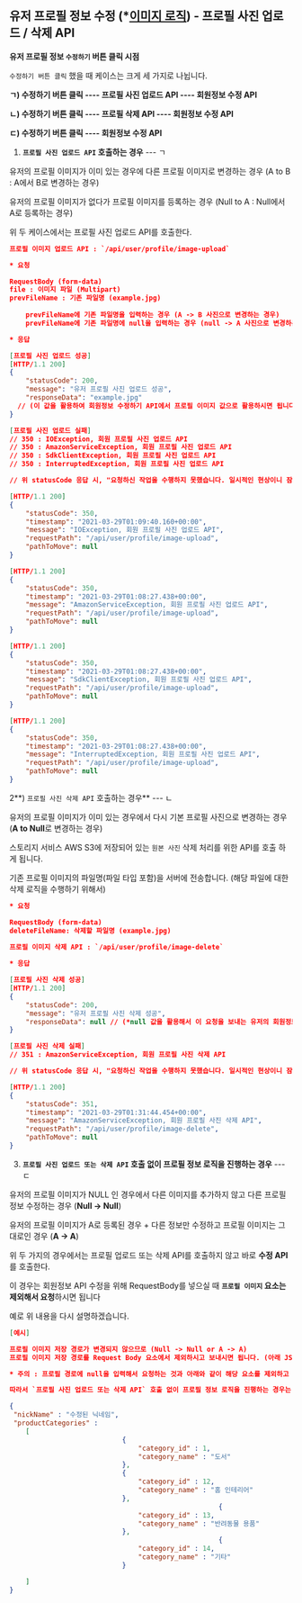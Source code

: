 ## 유저 프로필 정보 수정 (*<u>이미지 로직</u>) - 프로필 사진 업로드 / 삭제 API 

**유저 프로필 정보 `수정하기` 버튼 클릭 시점** 

`수정하기 버튼 클릭` 했을 때 케이스는 크게 세 가지로 나뉩니다. 

**ㄱ) 수정하기 버튼 클릭 ---- 프로필 사진 업로드 API ---- 회원정보 수정 API** 

**ㄴ) 수정하기 버튼 클릭 ---- 프로필 삭제 API ---- 회원정보 수정 API**

**ㄷ) 수정하기 버튼 클릭 ---- 회원정보 수정 API** 



1) **`프로필 사진 업로드 API` 호출하는 경우** --- ㄱ 

유저의 프로필 이미지가 이미 있는 경우에 다른 프로필 이미지로 변경하는 경우 (A to B : A에서 B로 변경하는 경우)

유저의 프로필 이미지가 없다가 프로필 이미지를 등록하는 경우 (Null to A : Null에서 A로 등록하는 경우)

위 두 케이스에서는 프로필 사진 업로드 API를 호출한다. 

```json
프로필 이미지 업로드 API : `/api/user/profile/image-upload`

* 요청 

RequestBody (form-data)
file : 이미지 파일 (Multipart)
prevFileName : 기존 파일명 (example.jpg) 
	
	prevFileName에 기존 파일명을 입력하는 경우 (A -> B 사진으로 변경하는 경우)
	prevFileName에 기존 파일명에 null을 입력하는 경우 (null -> A 사진으로 변경하는 경우, 기존 파일명이 없으므로)

* 응답

[프로필 사진 업로드 성공]
[HTTP/1.1 200]
{
    "statusCode": 200,
    "message": "유저 프로필 사진 업로드 성공",
    "responseData": "example.jpg"
  // (이 값을 활용하여 회원정보 수정하기 API에서 프로필 이미지 값으로 활용하시면 됩니다, 최초 이미지 업로드 할 때 서버 측에서 생성된 파일명을 해당 파일이 삭제되기 전까지 하나의 파일명으로 관리하게 됩니다)
}

[프로필 사진 업로드 실패]
// 350 : IOException, 회원 프로필 사진 업로드 API
// 350 : AmazonServiceException, 회원 프로필 사진 업로드 API
// 350 : SdkClientException, 회원 프로필 사진 업로드 API
// 350 : InterruptedException, 회원 프로필 사진 업로드 API

// 위 statusCode 응답 시, "요청하신 작업을 수행하지 못했습니다. 일시적인 현상이니 잠시 후 다시 시도해주세요. (오류코드 : statusCode)" Alert 띄어주고 회원 정보 조회 페이지로 이동해주시면 됩니다.

[HTTP/1.1 200]
{
    "statusCode": 350,
    "timestamp": "2021-03-29T01:09:40.160+00:00",
    "message": "IOException, 회원 프로필 사진 업로드 API",
    "requestPath": "/api/user/profile/image-upload",
    "pathToMove": null
}

[HTTP/1.1 200]
{
    "statusCode": 350,
    "timestamp": "2021-03-29T01:08:27.438+00:00",
    "message": "AmazonServiceException, 회원 프로필 사진 업로드 API",
    "requestPath": "/api/user/profile/image-upload",
    "pathToMove": null
}

[HTTP/1.1 200]
{
    "statusCode": 350,
    "timestamp": "2021-03-29T01:08:27.438+00:00",
    "message": "SdkClientException, 회원 프로필 사진 업로드 API",
    "requestPath": "/api/user/profile/image-upload",
    "pathToMove": null
}

[HTTP/1.1 200]
{
    "statusCode": 350,
    "timestamp": "2021-03-29T01:08:27.438+00:00",
    "message": "InterruptedException, 회원 프로필 사진 업로드 API",
    "requestPath": "/api/user/profile/image-upload",
    "pathToMove": null
}
```



2**) `프로필 사진 삭제 API` 호출하는 경우** --- ㄴ

유저의 프로필 이미지가 이미 있는 경우에서 다시 기본 프로필 사진으로 변경하는 경우 (**A to Null**로 변경하는 경우)

스토리지 서비스 AWS S3에 저장되어 있는 `원본 사진` 삭제 처리를 위한 API를 호출 하게 됩니다.

기존 프로필 이미지의 파일명(파일 타입 포함)을 서버에 전송합니다. (해당 파일에 대한 삭제 로직을 수행하기 위해서)

```json
* 요청 

RequestBody (form-data)
deleteFileName: 삭제할 파일명 (example.jpg) 
	
프로필 이미지 삭제 API : `/api/user/profile/image-delete`

* 응답

[프로필 사진 삭제 성공]
[HTTP/1.1 200]
{
    "statusCode": 200,
    "message": "유저 프로필 사진 삭제 성공",
    "responseData": null // (*null 값을 활용해서 이 요청을 보내는 유저의 회원정보 중 프로필 이미지 값을 null로 처리)
}

[프로필 사진 삭제 실패]
// 351 : AmazonServiceException, 회원 프로필 사진 삭제 API

// 위 statusCode 응답 시, "요청하신 작업을 수행하지 못했습니다. 일시적인 현상이니 잠시 후 다시 시도해주세요. (오류코드 : statusCode)" Alert 띄어주고 회원 정보 조회 페이지로 이동해주시면 됩니다.

[HTTP/1.1 200]
{
    "statusCode": 351,
    "timestamp": "2021-03-29T01:31:44.454+00:00",
    "message": "AmazonServiceException, 회원 프로필 사진 삭제 API",
    "requestPath": "/api/user/profile/image-delete",
    "pathToMove": null
}
```



3) **`프로필 사진 업로드 또는 삭제 API` 호출 없이 프로필 정보 로직을 진행하는 경우** --- ㄷ

유저의 프로필 이미지가 NULL 인 경우에서 다른 이미지를 추가하지 않고 다른 프로필 정보 수정하는 경우 (**Null -> Null**)

유저의 프로필 이미지가 A로 등록된 경우 + 다른 정보만 수정하고 프로필 이미지는 그대로인 경우 (**A -> A**)

위 두 가지의 경우에서는 프로필 업로드 또는 삭제 API를 호출하지 않고 바로 **수정 API**를 호출한다. 



이 경우는 회원정보 API 수정을 위해 RequestBody를 넣으실 때 **`프로필 이미지` 요소는 제외해서 요청**하시면 됩니다

예로 위 내용을 다시 설명하겠습니다.

```json
[예시]

프로필 이미지 저장 경로가 변경되지 않으므로 (Null -> Null or A -> A)
프로필 이미지 저장 경로를 Request Body 요소에서 제외하시고 보내시면 됩니다. (아래 JSON 요청 참고)

* 주의 : 프로필 경로에 null을 입력해서 요청하는 것과 아래와 같이 해당 요소를 제외하고 보내는 것은 다른 경우입니다. null 을 입력해서 요청하는 경우는 프로필 이미지 경로 값에 null을 저장하게 됩니다. 

따라서 `프로필 사진 업로드 또는 삭제 API` 호출 없이 프로필 정보 로직을 진행하는 경우는 최종 회원정보 수정 API를 요청 하실 때 아래와 같은 Request Body를 구성하셔서 보내시면 됩니다. 

{
 "nickName" : "수정된 닉네임",
 "productCategories" :  
    [ 
                            {
                                "category_id" : 1, 
                                "category_name" : "도서"
                            },
                            {
                                "category_id" : 12, 
                                "category_name" : "홈 인테리어"
                            },
                                                    {
                                "category_id" : 13, 
                                "category_name" : "반려동물 용품"
                            },
                                                    {
                                "category_id" : 14, 
                                "category_name" : "기타"
                            }

    ]
}
```